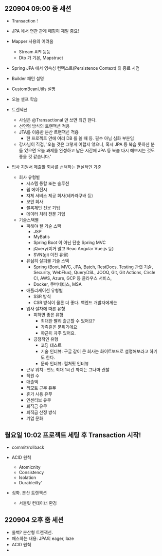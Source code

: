 ## 220904 09:00 줌 세션

- Transaction !

- JPA 에서 연관 관계 매핑이 제일 중요!
- Mapper 사용의 어려움
  - Stream API 등등
  - Dto 가 기본, Mapstruct
- Spring JPA 에서 영속성 컨텍스트(Persistence Context) 의 종료 시점
- Builder 패턴 설명
- CustomBeanUtils 설명

- 오늘 셀프 학습
- 트랜잭션
  - 사실은 @Transactional 만 쓰면 되긴 한다.
  - 선언형 방식의 트랜잭션 적용
  - JTA를 이용한 분산 트랜잭션 적용
    - 한 프로젝트 안에 여러 DB 를 쓸 때 등. 필수 아님 심화 부분임
  - 강사님이 직접, '오늘 것은 그렇게 어렵지 않으니, 혹시 JPA 등 복습 못하신 분들 있으면 오늘 과제를 완성하고 남은 시간에 JPA 등 복습 다시 해보시는 것도 좋을 것 같습니다.'
- 입사 지원서 제출할 회사를 선택하는 현실적인 기준
  - 회사 유형별
    - 시스템 통합 또는 솔루션
    - 웹 에이전시
    - 자체 서비스 제공 회사(네카라쿠배 등)
    - 보안 회사
    - 블록체인 전문 기업
    - 데이터 처리 전문 기업
  - 기술스택별
    - 피해야 될 기술 스택
      - JSP
      - MyBatis
      - Spring Boot 이 아닌 단순 Spring MVC
      - jQuery(이거 말고 Reac Angular Vue.js 등)
      - SVN(git 이전 유물)
    - 유심히 살펴볼 기술 스택
      - Spring (Boot, MVC, JPA, Batch, RestDocs, Testing 관련 기술, Security, WebFlux), QueryDSL, JOOQ, Git, Git Actions, Circle CI, AWS, Azure, GCP 등 클라우스 서비스,
      - Docker, 쿠버네티스, MSA
    - 애플리케이션 유형별
      - SSR 방식
      - CSR 방식이 물론 더 좋다. 백엔드 개발자에게는
    - 입사 절차에 따른 유형
      - 피하면 좋은 유형
        - 최대한 빨리 출근할 수 있어요?
        - 가족같은 분위기에요
        - 야근이 자주 있어요.
      - 긍정적인 유형
        - 코딩 테스트
        - 기술 인터뷰: 구글 같이 큰 회사는 화이트보드로 설명해보라고 하기도 한다. 
        - 문화 인터뷰: 컬쳐핏 인터뷰
    - 근무 위치 : 편도 최대 1시간 까지는 그나마 괜찮
    - 직원 수
    - 매출액
    - 리모트 근무 유무
    - 휴가 사용 유무
    - 인센티브 유무
    - 퇴직금 유무
    - 퇴직금 산정 방식
    - 기업 문화

## 월요일 10:02 프로젝트 세팅 후 Transaction 시작!

- commit/rollback

- ACID 원칙
  - Atomicnity
  - Consistency
  - Isolation
  - Durableilty'

- 심화. 분산 트랜잭션
  - 서블릿 컨테이너 환경

## 220904 오후 줌 세션

- 롤백? 분산형 트랜잭션. 
- 패스하는 내용: JPA의 eager, laze
- ACID 원칙
- 

